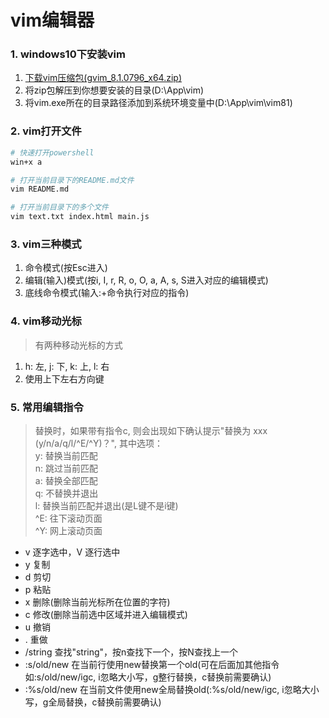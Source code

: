# vim编辑器


### 1. windows10下安装vim
  1. [下载vim压缩包(gvim_8.1.0796_x64.zip)](https://github.com/vim/vim-win32-installer/releases)
  2. 将zip包解压到你想要安装的目录(D:\App\vim)
  3. 将vim.exe所在的目录路径添加到系统环境变量中(D:\App\vim\vim81)

### 2. vim打开文件
```bash
# 快速打开powershell
win+x a

# 打开当前目录下的README.md文件
vim README.md

# 打开当前目录下的多个文件
vim text.txt index.html main.js
```

### 3. vim三种模式
  1. 命令模式(按Esc进入)
  2. 编辑(输入)模式(按i, I, r, R, o, O, a, A, s, S进入对应的编辑模式)
  3. 底线命令模式(输入:+命令执行对应的指令)
  
### 4. vim移动光标
> 有两种移动光标的方式

1. h: 左, j: 下, k: 上, l: 右
2. 使用上下左右方向键

### 5. 常用编辑指令
> 替换时，如果带有指令c, 则会出现如下确认提示"替换为 xxx (y/n/a/q/l/^E/^Y)？", 其中选项：  
  y: 替换当前匹配  
  n: 跳过当前匹配  
  a: 替换全部匹配  
  q: 不替换并退出  
  l: 替换当前匹配并退出(是L键不是i键)  
  ^E: 往下滚动页面  
  ^Y: 网上滚动页面
  
* v 逐字选中，V 逐行选中
* y 复制
* d 剪切
* p 粘贴
* x 删除(删除当前光标所在位置的字符)
* c 修改(删除当前选中区域并进入编辑模式)
* u 撤销
* . 重做
* /string 查找"string"，按n查找下一个，按N查找上一个
* :s/old/new 在当前行使用new替换第一个old(可在后面加其他指令如:s/old/new/igc, i忽略大小写，g整行替换，c替换前需要确认)
* :%s/old/new 在当前文件使用new全局替换old(:%s/old/new/igc, i忽略大小写，g全局替换，c替换前需要确认)